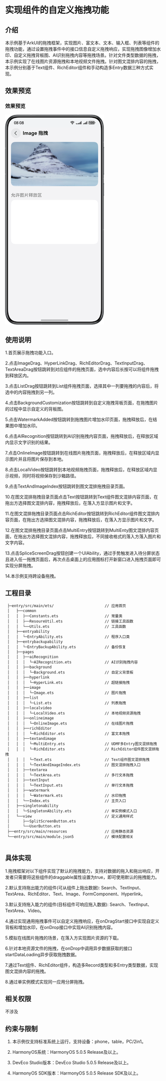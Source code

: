 # 实现组件的自定义拖拽功能

## 介绍

本示例基于ArkUI的拖拽框架，实现图片、富文本、文本、输入框、列表等组件的拖拽功能，通过设置拖拽事件中的接口信息自定义拖拽响应，实现拖拽图像增加水印、自定义拖拽背板图、AI识别拖拽内容等拖拽场景。针对文件类型数据的拖拽，本示例实现了在线图片资源拖拽和本地视频文件拖拽。针对图文混排内容的拖拽，本示例分别基于Text组件、RichEditor组件和手动构造多Entry数据三种方式实现。

## 效果预览

### 效果预览

<img src = './screenshots/start.png' width = '320'>

## 使用说明

1.首页展示拖拽功能入口。

2.点击ImageDrag、HyperLinkDrag、RichEditorDrag、TextInputDrag、TextAreaDrag按钮跳转到对应组件的拖拽页面，选中内容后长按可以将组件拖拽到释放区内。

3.点击ListDrag按钮跳转到List组件拖拽页面，选择其中一列要拖拽的内容后，将选中的内容拖拽到另一列。

4.点击BackgroundCustomization按钮跳转到自定义拖拽背板页面，在拖拽图片的过程中显示自定义的背板图。

5.点击WatermarkAdded按钮跳转到拖拽图片增加水印页面，拖拽释放后，在结果图中增加水印。

6.点击AIRecognition按钮跳转到AI识别拖拽内容页面，拖拽释放后，在释放区域内显示文字识别的结果。

7.点击OnlineImage按钮跳转到在线图片拖拽页面，拖拽释放后，在释放区域内显示图片并且将图片保存到本地。

8.点击LocalVideo按钮跳转到本地视频拖拽页面，拖拽释放后，在释放区域内显示视频，同时将视频保存到沙箱路径。

9.点击TextAndImageIndex按钮跳转到图文混排拖拽目录页面。

10.在图文混排拖拽目录页面点击Text按钮跳转到Text组件图文混排内容页面，在拖出方选择图文混排内容，拖拽释放后，在落入方显示图片和文字。

11.在图文混排拖拽目录页面点击RichEditor按钮跳转到RichEditor组件图文混排内容页面，在拖出方选择图文混排内容，拖拽释放后，在落入方显示图片和文字。

12.在图文混排拖拽目录页面点击MultiEntry按钮跳转到MultiEnty图文混排内容页面，在拖出方选择图文混排内容，拖拽释放后，不同接收格式的落入方落入图片和文字内容。

13.点击SpliceScreenDrag按钮创建一个UIAbility，通过手势触发进入待分屏状态且进入任一拖拽页面后，再次点击桌面上的应用图标打开新窗口进入拖拽页面即可实现分屏拖拽。

14.本示例支持跨设备拖拽。

## 工程目录

```
 ├─entry/src/main/ets/                       // 应用首页
 │   ├──common
 │   │  ├──Constants.ets                     // 常量类
 │   │  ├──ResoureUtil.ets                   // 链接工具函数
 │   │  └──Utils.ets                         // 工具函数
 │   ├──entryability
 │   │  └─EntryAbility.ets                   // 程序入口类
 │   ├──entrybackupability
 │   │  └─EntryBackupAbility.ets             // 备份恢复
 │   ├──pages    
 │   │  ├──aiRecognition
 │   │  │  └─AIRecognition.ets               // AI识别拖拽内容
 │   │  ├──background
 │   │  │  └─Background.ets                  // 自定义背景板                
 │   │  ├──hyperlink
 │   │  │  └─HyperLink.ets                   // 超链接拖拽
 │   │  ├──image
 │   │  │  └─Image.ets                       // 图片拖拽        
 │   │  ├──list
 │   │  │  └─List.ets                        // 列表拖拽
 │   │  ├──localvideo
 │   │  │  └─LocalVideo.ets                  // 本地视频资源拖拽
 │   │  ├──onlineimage
 │   │  │  └─OnlineImage.ets                 // 在线图片拖拽
 │   │  ├──richEditor
 │   │  │  └─RichEditor.ets                  // 富文本拖拽
 │   │  ├──textandimage
 │   │  │  └─MultiEntry.ets                  // UDMF多Entry图文混排拖拽
 │   │  │  └─RichEditor.ets                  // RichEditor组件图文混排拖拽
 │   │  │  └─Text.ets                        // Text组件图文混排拖拽     
 │   │  │  └─TextAndImageIndex.ets           // 图文混排拖拽入口
 │   │  ├──textarea
 │   │  │  └─TextArea.ets                    // 多行文本拖拽
 │   │  ├──textInput
 │   │  │  └─TextInput.ets                   // 单行文本拖拽
 │   │  ├──watermark
 │   │  │  └─Watermark.ets                   // 水印拖拽
 │   │  └──Index.ets                         // 主页入口
 │   ├──singletonability
 │   │  └─SingletonAbility.ets               // 单实例模式入口
 │   └──view                                 // 定义通用样式
 │      ├──SplitScreenButton.ets
 │      └──UserButton.ets
 ├──entry/src/main/resources                 // 应用静态资源
 └──entry/src/main/module.json5              // 模块配置相关
 
```

## 具体实现

1.拖拽框架对以下组件实现了默认的拖拽能力，支持对数据的拖入和拖出响应，开发者只需要将这些组件的draggable属性设置为true，即可使用默认的拖拽能力。

2.默认支持拖出能力的组件(可从组件上拖出数据): Search、TextInput、TextArea、RichEditor、Text、Image、FormComponent、Hyperlink。

3.默认支持拖入能力的组件(目标组件可响应拖入数据): Search、TextInput、TextArea、Video。

4.通过实现通用拖拽事件可以自定义拖拽响应，在onDragStart接口中实现自定义背板和增加水印，在onDrop接口中实现AI识别拖拽内容。

5.模拟在线图片拖拽的场景，在落入方实现图片资源的下载。

6.针对本地资源文件的拖拽，在onDrop中调用异步数据获取的接口startDataLoading异步获取拖拽数据。

7.通过Text组件、RichEditor组件，构造多Record类型和多Entry类型数据，实现图文混排内容的拖拽。

8.通过单实例模式实现同一应用分屏拖拽。

## 相关权限

不涉及

## 约束与限制

1. 本示例仅支持标准系统上运行，支持设备：phone，table，PC/2in1。

2. HarmonyOS系统：HarmonyOS 5.0.5 Release及以上。

3. DevEco Studio版本：DevEco Studio 5.0.5 Release及以上。

4. HarmonyOS SDK版本：HarmonyOS 5.0.5 Release SDK及以上。